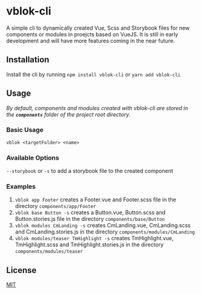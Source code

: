 # vblok-cli

A simple cli to dynamically created Vue, Scss and Storybook files for new components or modules in proejcts based on VueJS. It is still in early development and will have more features coming in the near future.

## Installation

Install the cli by running `npm install vblok-cli` or `yarn add vblok-cli`

## Usage

_By default, components and modules created with vblok-cli are stored in the **`components`** folder of the project root directory._

### Basic Usage

`vblok <targetFolder> <name>`

### Available Options

`--storybook` or `-s` to add a storybook file to the created component

### Examples

1.  `vblok app Footer` creates a Footer.vue and Footer.scss file in the directory `components/app/Footer`
2.  `vblok base Button -s` creates a Button.vue, Button.scss and Button.stories.js file in the directory `components/base/Button`
3.  `vblok modules CmLanding -s` creates CmLanding.vue, CmLanding.scss and CmLanding.stories.js in the directory `components/modules/CmLanding`
4.  `vblok modules/teaser TmHighlight -s` creates TmHighlight.vue, TmHighlight.scss and TmHighlight.stories.js in the directory `components/modules/teaser`

## License

[MIT](https://github.com/JaphetManu/vblok-cli/blob/master/LICENSE)
